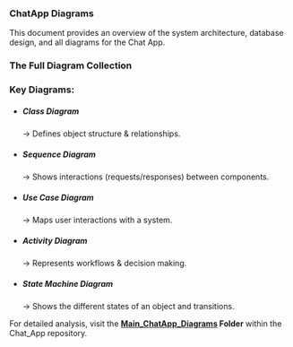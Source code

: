<h3>ChatApp Diagrams</h3> 

This document provides an overview of the system architecture, database design, and all diagrams for the Chat App.

<h3>The Full Diagram Collection</h3>

<h3>Key Diagrams:</h3>

- <h5>Class Diagram</h5> → Defines object structure & relationships.
- <h5>Sequence Diagram</h5> → Shows interactions (requests/responses) between components.
- <h5>Use Case Diagram</h5> → Maps user interactions with a system.
- <h5>Activity Diagram</h5> → Represents workflows & decision making.
- <h5>State Machine Diagram</h5> → Shows the different states of an object and transitions.

For detailed analysis, visit the **[Main_ChatApp_Diagrams](./Main_ChatApp_Diagrams/) Folder** within the Chat_App repository.

